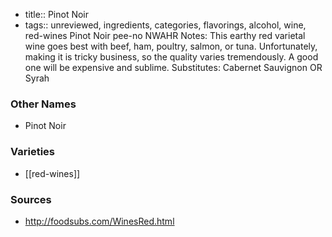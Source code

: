 - title:: Pinot Noir
- tags:: unreviewed, ingredients, categories, flavorings, alcohol, wine, red-wines
Pinot Noir pee-no NWAHR Notes: This earthy red varietal wine goes best with beef, ham, poultry, salmon, or tuna. Unfortunately, making it is tricky business, so the quality varies tremendously. A good one will be expensive and sublime. Substitutes: Cabernet Sauvignon OR Syrah

### Other Names

* Pinot Noir

### Varieties

* [[red-wines]]

### Sources
* http://foodsubs.com/WinesRed.html
